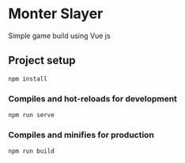 # Monter Slayer

Simple game build using Vue js

## Project setup

`npm install`

### Compiles and hot-reloads for development

`npm run serve`

### Compiles and minifies for production

`npm run build`
